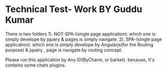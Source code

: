 Technical Test- Work BY Guddu Kumar
======================
  There is two folders
   1). NOT-SPA-(single page application): which one is simply develope by jquery & pages is simply navigate.
   2). SPA-(single page application): which one is simply develope by Angularjs(for the Routing purpose) & jquery , page is navigate by routing concept.
       

  Please run this application by Any ID(ByCharm, or barket). because, It's contains some chats plugins.